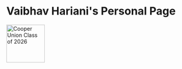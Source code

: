 # Vaibhav Hariani's Personal Page
<img src="https://upload.wikimedia.org/wikipedia/commons/thumb/f/f3/Cooper_Union.svg/833px-Cooper_Union.svg.png" alt="Cooper Union Class of 2026" width="100"/>

